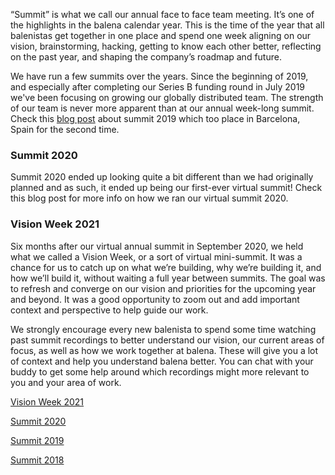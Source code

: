 “Summit” is what we call our annual face to face team meeting. It’s one of the highlights in the balena calendar year. This is the time of the year that all balenistas get together in one place and spend one week aligning on our vision, brainstorming, hacking, getting to know each other better, reflecting on the past year, and shaping the company’s roadmap and future.  

We have run a few summits over the years. Since the beginning of 2019, and especially after completing our Series B funding round in July 2019 we've been focusing on growing our globally distributed team. The strength of our team is never more apparent than at our annual week-long summit. Check this [blog post](https://www.balena.io/blog/summit-2019-barcelona-thats-a-wrap/) about summit 2019 which too place in Barcelona, Spain for the second time. 

### Summit 2020
Summit 2020 ended up looking quite a bit different than we had originally planned and as such, it ended up being our first-ever virtual summit! Check this blog post for more info on how we ran our virtual summit 2020.

### Vision Week 2021
Six months after our virtual annual summit in September 2020, we held what we called a Vision Week, or a sort of virtual mini-summit. It was a chance for us to catch up on what we’re building, why we’re building it, and how we’ll build it, without waiting a full year between summits. The goal was to refresh and converge on our vision and priorities for the upcoming year and beyond. It was a good opportunity to zoom out and add important context and perspective to help guide our work.


We strongly encourage every new balenista to spend some time watching past summit recordings to better understand our vision, our current areas of focus, as well as how we work together at balena. These will give you a lot of context and help you understand balena better. You can chat with your buddy to get some help around which recordings might more relevant to you and your area of work. 

[Vision Week 2021](https://github.com/balena-io/balena-io/wiki/Vision-Week-2021)

[Summit 2020](https://github.com/balena-io/balena-io/wiki/Summit-2020) 

[Summit 2019](https://github.com/balena-io/balena-io/wiki/Summit-2019-Keynotes)

[Summit 2018](https://github.com/balena-io/balena-io/wiki/Summit-2018-Keynotes) 